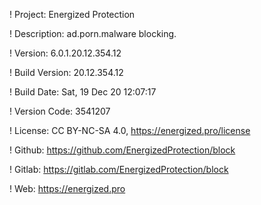 ! Project: Energized Protection

! Description: ad.porn.malware blocking.

! Version: 6.0.1.20.12.354.12

! Build Version: 20.12.354.12

! Build Date: Sat, 19 Dec 20 12:07:17

! Version Code: 3541207

! License: CC BY-NC-SA 4.0, https://energized.pro/license

! Github: https://github.com/EnergizedProtection/block

! Gitlab: https://gitlab.com/EnergizedProtection/block


! Web: https://energized.pro
